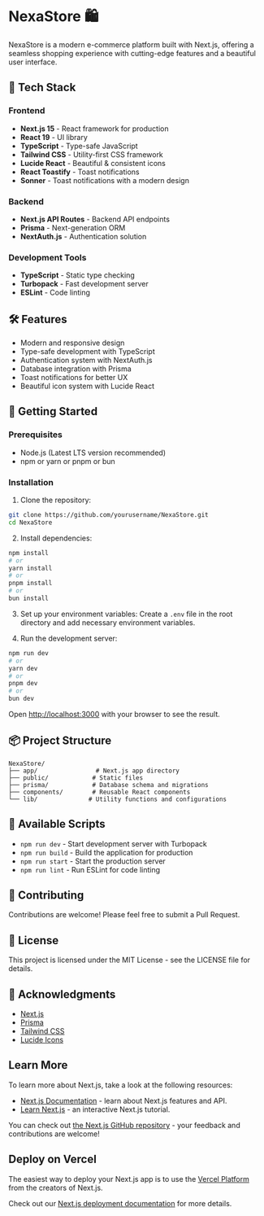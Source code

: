 # NexaStore 🛍️

NexaStore is a modern e-commerce platform built with Next.js, offering a seamless shopping experience with cutting-edge features and a beautiful user interface.

## 🚀 Tech Stack

### Frontend
- **Next.js 15** - React framework for production
- **React 19** - UI library
- **TypeScript** - Type-safe JavaScript
- **Tailwind CSS** - Utility-first CSS framework
- **Lucide React** - Beautiful & consistent icons
- **React Toastify** - Toast notifications
- **Sonner** - Toast notifications with a modern design

### Backend
- **Next.js API Routes** - Backend API endpoints
- **Prisma** - Next-generation ORM
- **NextAuth.js** - Authentication solution

### Development Tools
- **TypeScript** - Static type checking
- **Turbopack** - Fast development server
- **ESLint** - Code linting

## 🛠️ Features

- Modern and responsive design
- Type-safe development with TypeScript
- Authentication system with NextAuth.js
- Database integration with Prisma
- Toast notifications for better UX
- Beautiful icon system with Lucide React

## 🏁 Getting Started

### Prerequisites

- Node.js (Latest LTS version recommended)
- npm or yarn or pnpm or bun

### Installation

1. Clone the repository:
```bash
git clone https://github.com/yourusername/NexaStore.git
cd NexaStore
```

2. Install dependencies:
```bash
npm install
# or
yarn install
# or
pnpm install
# or
bun install
```

3. Set up your environment variables:
Create a `.env` file in the root directory and add necessary environment variables.

4. Run the development server:
```bash
npm run dev
# or
yarn dev
# or
pnpm dev
# or
bun dev
```

Open [http://localhost:3000](http://localhost:3000) with your browser to see the result.

## 📦 Project Structure

```
NexaStore/
├── app/                # Next.js app directory
├── public/            # Static files
├── prisma/            # Database schema and migrations
├── components/        # Reusable React components
└── lib/              # Utility functions and configurations
```

## 🔧 Available Scripts

- `npm run dev` - Start development server with Turbopack
- `npm run build` - Build the application for production
- `npm run start` - Start the production server
- `npm run lint` - Run ESLint for code linting

## 🤝 Contributing

Contributions are welcome! Please feel free to submit a Pull Request.

## 📝 License

This project is licensed under the MIT License - see the LICENSE file for details.

## 🙏 Acknowledgments

- [Next.js](https://nextjs.org/)
- [Prisma](https://www.prisma.io/)
- [Tailwind CSS](https://tailwindcss.com/)
- [Lucide Icons](https://lucide.dev/)

## Learn More

To learn more about Next.js, take a look at the following resources:

- [Next.js Documentation](https://nextjs.org/docs) - learn about Next.js features and API.
- [Learn Next.js](https://nextjs.org/learn) - an interactive Next.js tutorial.

You can check out [the Next.js GitHub repository](https://github.com/vercel/next.js) - your feedback and contributions are welcome!

## Deploy on Vercel

The easiest way to deploy your Next.js app is to use the [Vercel Platform](https://vercel.com/new?utm_medium=default-template&filter=next.js&utm_source=create-next-app&utm_campaign=create-next-app-readme) from the creators of Next.js.

Check out our [Next.js deployment documentation](https://nextjs.org/docs/app/building-your-application/deploying) for more details.
